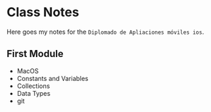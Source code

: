 # Class Notes

Here goes my notes for the `Diplomado de Apliaciones móviles ios`.

## First Module
- MacOS
- Constants and Variables
- Collections
- Data Types
- git

